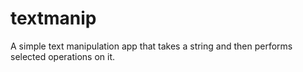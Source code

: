 textmanip
=========

A simple text manipulation app that takes a string and then performs selected operations on it.
